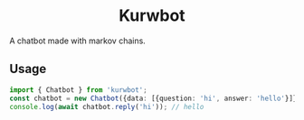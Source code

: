 <h1 align=center>Kurwbot</h1>
A chatbot made with markov chains.

## Usage
```ts
import { Chatbot } from 'kurwbot';
const chatbot = new Chatbot({data: [{question: 'hi', answer: 'hello'}]});
console.log(await chatbot.reply('hi')); // hello
```
